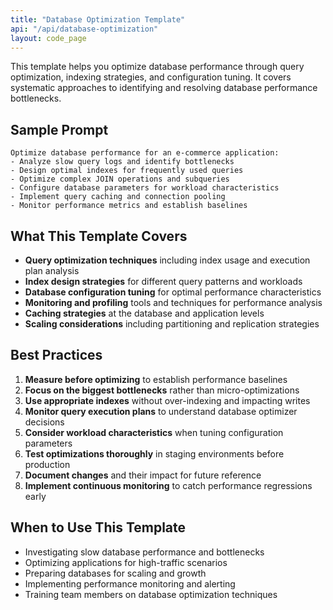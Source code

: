 ```yaml
---
title: "Database Optimization Template"
api: "/api/database-optimization"
layout: code_page
---
```


This template helps you optimize database performance through query optimization, indexing strategies, and configuration tuning. It covers systematic approaches to identifying and resolving database performance bottlenecks.

## Sample Prompt

```
Optimize database performance for an e-commerce application:
- Analyze slow query logs and identify bottlenecks
- Design optimal indexes for frequently used queries
- Optimize complex JOIN operations and subqueries
- Configure database parameters for workload characteristics
- Implement query caching and connection pooling
- Monitor performance metrics and establish baselines
```

## What This Template Covers

- **Query optimization techniques** including index usage and execution plan analysis
- **Index design strategies** for different query patterns and workloads
- **Database configuration tuning** for optimal performance characteristics
- **Monitoring and profiling** tools and techniques for performance analysis
- **Caching strategies** at the database and application levels
- **Scaling considerations** including partitioning and replication strategies

## Best Practices

1. **Measure before optimizing** to establish performance baselines
2. **Focus on the biggest bottlenecks** rather than micro-optimizations
3. **Use appropriate indexes** without over-indexing and impacting writes
4. **Monitor query execution plans** to understand database optimizer decisions
5. **Consider workload characteristics** when tuning configuration parameters
6. **Test optimizations thoroughly** in staging environments before production
7. **Document changes** and their impact for future reference
8. **Implement continuous monitoring** to catch performance regressions early

## When to Use This Template

- Investigating slow database performance and bottlenecks
- Optimizing applications for high-traffic scenarios
- Preparing databases for scaling and growth
- Implementing performance monitoring and alerting
- Training team members on database optimization techniques

